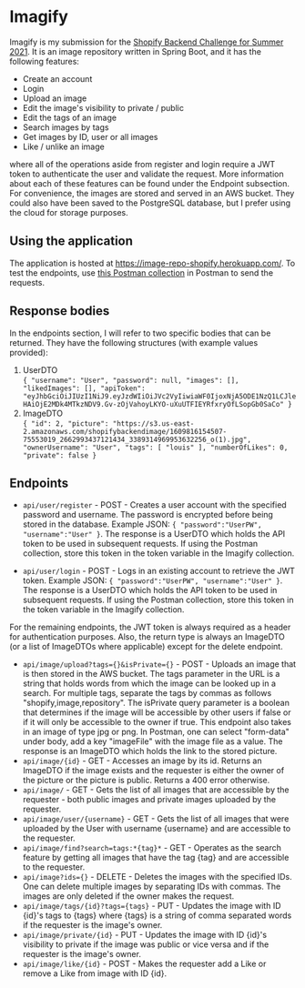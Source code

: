 # Imagify

Imagify is my submission for the [Shopify Backend Challenge for Summer 2021](https://docs.google.com/document/d/1ZKRywXQLZWOqVOHC4JkF3LqdpO3Llpfk_CkZPR8bjak/edit). It is an image repository written in Spring Boot, and it has the following features:
* Create an account
* Login
* Upload an image
* Edit the image's visibility to private / public
* Edit the tags of an image
* Search images by tags
* Get images by ID, user or all images
* Like / unlike an image

where all of the operations aside from register and login require a JWT token to authenticate the user and validate the request. More information about each of these features can be found under the Endpoint subsection. For convenience, the images are stored and served in an AWS bucket. They could also have been saved to the PostgreSQL database, but I prefer using the cloud for storage purposes.

## Using the application

The application is hosted at https://image-repo-shopify.herokuapp.com/. To test the endpoints, use [this Postman collection](https://github.com/Louismousine/imagify/blob/master/Imagify.postman_collection.json) in Postman to send the requests.

## Response bodies
In the endpoints section, I will refer to two specific bodies that can be returned. They have the following structures (with example values provided):
1. UserDTO \
`{
    "username": "User",
    "password": null,
    "images": [],
    "likedImages": [],
    "apiToken": "eyJhbGciOiJIUzI1NiJ9.eyJzdWIiOiJVc2VyIiwiaWF0IjoxNjA5ODE1NzQ1LCJleHAiOjE2MDk4MTkzNDV9.Gv-zOjVahoyLKYO-uXuUTFIEYRfxryOfLSopGb0SaCo"
}`
2. ImageDTO \
`{
    "id": 2,
    "picture": "https://s3.us-east-2.amazonaws.com/shopifybackendimage/1609816154507-75553019_2662993437121434_3389314969953632256_o(1).jpg",
    "ownerUsername": "User",
    "tags": [
        "louis"
    ],
    "numberOfLikes": 0,
    "private": false
}`
## Endpoints

* `api/user/register` - POST - Creates a user account with the specified password and username. The password is encrypted before being stored in the database. Example JSON: `{
	"password":"UserPW",
	"username":"User"
}`. The response is a UserDTO which holds the API token to be used in subsequent requests. If using the Postman collection, store this token in the token variable in the Imagify collection.

* `api/user/login` - POST - Logs in an existing account to retrieve the JWT token. Example JSON: `{
	"password":"UserPW",
	"username":"User"
}`. The response is a UserDTO which holds the API token to be used in subsequent requests. If using the Postman collection, store this token in the token variable in the Imagify collection.

For the remaining endpoints, the JWT token is always required as a header for authentication purposes. Also, the return type is always an ImageDTO (or a list of ImageDTOs where applicable) except for the delete endpoint.
* `api/image/upload?tags={}&isPrivate={}` - POST - Uploads an image that is then stored in the AWS bucket. The tags parameter in the URL is a string that holds words from which the image can be looked up in a search. For multiple tags, separate the tags by commas as follows "shopify,image,repository". The isPrivate query parameter is a boolean that determines if the image will be accessible by other users if false or if it will only be accessible to the owner if true. This endpoint also takes in an image of type jpg or png. In Postman, one can select "form-data" under body, add a key "imageFile" with the image file as a value. The response is an ImageDTO which holds the link to the stored picture.
* `api/image/{id}` - GET - Accesses an image by its id. Returns an ImageDTO if the image exists and the requester is either the owner of the picture or the picture is public. Returns a 400 error otherwise.
* `api/image/` - GET - Gets the list of all images that are accessible by the requester - both public images and private images uploaded by the requester.
* `api/image/user/{username}` - GET - Gets the list of all images that were uploaded by the User with username {username} and are accessible to the requester.
* `api/image/find?search=tags:*{tag}*` - GET - Operates as the search feature by getting all images that have the tag {tag} and are accessible to the requester.
* `api/image?ids={}` - DELETE - Deletes the images with the specified IDs. One can delete multiple images by separating IDs with commas. The images are only deleted if the owner makes the request.
* `api/image/tags/{id}?tags={tags}` - PUT - Updates the image with ID {id}'s tags to {tags} where {tags} is a string of comma separated words if the requester is the image's owner.
* `api/image/private/{id}` - PUT - Updates the image with ID {id}'s visibility to private if the image was public or vice versa and if the requester is the image's owner.
* `api/image/like/{id}` - POST - Makes the requester add a Like or remove a Like from image with ID {id}.
